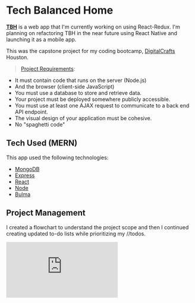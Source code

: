 # Tech Balanced Home

[__TBH__](http://www.techbalancedhome.com) is a web app that I'm currently working on using React-Redux. I'm planning on refactoring TBH in the near future using React Native and launching it as a mobile app.  

This was the capstone project for my coding bootcamp, [DigitalCrafts](https://www.digitalcrafts.com/) Houston.

> [Project Requirements](https://github.com/oakmac/flex-class-capstone-project-requirements):
* It must contain code that runs on the server (Node.js)
* And the browser (client-side JavaScript)
* You must use a database to store and retrieve data.
* Your project must be deployed somewhere publicly accessible.
* You must use at least one AJAX request to communicate to a back end API endpoint.
* The visual design of your application must be cohesive.
* No "spaghetti code"

## Tech Used (MERN)
This app used the following technologies:
* [MongoDB](https://www.mongodb.com)
* [Express](https://expressjs.com)
* [React](https://reactjs.org)
* [Node](https://nodejs.org/en)
* [Bulma](https://bulma.io)

## Project Management
I created a flowchart to understand the project scope and then I continued creating updated to-do lists while prioritizing my //todos. 

![alt text](https://github.com/Zenerika/react-tbh/blob/master/TBH_Flowchart_v1.pdf)





